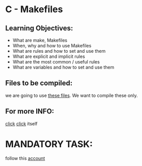 #  C - Makefiles

## Learning Objectives:

- What are make, Makefiles
- When, why and how to use Makefiles
- What are rules and how to set and use them
- What are explicit and implicit rules
- What are the most common / useful rules
- What are variables and how to set and use them

## Files to be compiled:
 we are going to use [these files](https://github.com/alx-tools/0x1B.c). We want to compile these only.

## For more INFO:
[click](https://www.gnu.org/software/make/manual/html_node/) [click](https://www.gnu.org/software/make/manual/html_node/) itself

# MANDATORY TASK:
follow this [account](https://github.com/Alltoft)